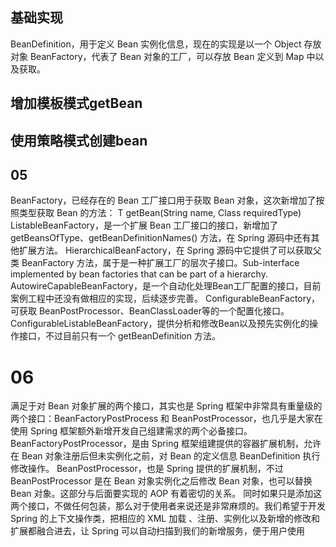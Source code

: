 ## 基础实现
BeanDefinition，用于定义 Bean 实例化信息，现在的实现是以一个 Object 存放对象
BeanFactory，代表了 Bean 对象的工厂，可以存放 Bean 定义到 Map 中以及获取。


## 增加模板模式getBean

## 使用策略模式创建bean



## 05
BeanFactory，已经存在的 Bean 工厂接口用于获取 Bean 对象，这次新增加了按照类型获取 Bean 的方法：<T> T getBean(String name, Class<T> requiredType)
ListableBeanFactory，是一个扩展 Bean 工厂接口的接口，新增加了 getBeansOfType、getBeanDefinitionNames() 方法，在 Spring 源码中还有其他扩展方法。
HierarchicalBeanFactory，在 Spring 源码中它提供了可以获取父类 BeanFactory 方法，属于是一种扩展工厂的层次子接口。Sub-interface implemented by bean factories that can be part of a hierarchy.
AutowireCapableBeanFactory，是一个自动化处理Bean工厂配置的接口，目前案例工程中还没有做相应的实现，后续逐步完善。
ConfigurableBeanFactory，可获取 BeanPostProcessor、BeanClassLoader等的一个配置化接口。
ConfigurableListableBeanFactory，提供分析和修改Bean以及预先实例化的操作接口，不过目前只有一个 getBeanDefinition 方法。

# 06
满足于对 Bean 对象扩展的两个接口，其实也是 Spring 框架中非常具有重量级的两个接口：BeanFactoryPostProcess 和 BeanPostProcessor，也几乎是大家在使用 Spring 框架额外新增开发自己组建需求的两个必备接口。
BeanFactoryPostProcessor，是由 Spring 框架组建提供的容器扩展机制，允许在 Bean 对象注册后但未实例化之前，对 Bean 的定义信息 BeanDefinition 执行修改操作。
BeanPostProcessor，也是 Spring 提供的扩展机制，不过 BeanPostProcessor 是在 Bean 对象实例化之后修改 Bean 对象，也可以替换 Bean 对象。这部分与后面要实现的 AOP 有着密切的关系。
同时如果只是添加这两个接口，不做任何包装，那么对于使用者来说还是非常麻烦的。我们希望于开发 Spring 的上下文操作类，把相应的 XML 加载 、注册、实例化以及新增的修改和扩展都融合进去，让 Spring 可以自动扫描到我们的新增服务，便于用户使用

